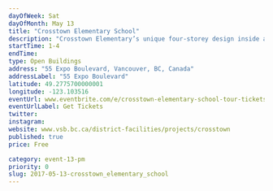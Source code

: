 ```yaml
---
dayOfWeek: Sat
dayOfMonth: May 13
title: "Crosstown Elementary School"
description: "Crosstown Elementary’s unique four-storey design inside a condo building makes it the first of its kind in B.C.<br> <br> The school has two decks for outdoor learning but students will use an existing public playground and field nearby."
startTime: 1-4
endTime: 
type: Open Buildings
address: "55 Expo Boulevard, Vancouver, BC, Canada"
addressLabel: "55 Expo Boulevard"
latitude: 49.2775700000001
longitude: -123.103516
eventUrl: www.eventbrite.com/e/crosstown-elementary-school-tour-tickets-34335466304?utm_source=eb_email&utm_medium=email&utm_campaign=new_event_email&utm_term=viewmyevent_button
eventUrlLabel: Get Tickets
twitter: 
instagram: 
website: www.vsb.bc.ca/district-facilities/projects/crosstown
published: true
price: Free

category: event-13-pm
priority: 0
slug: 2017-05-13-crosstown_elementary_school
---
```

